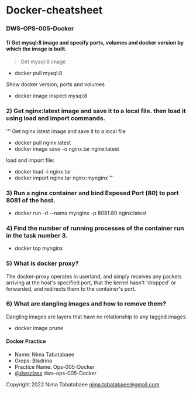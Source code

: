 # Docker-cheatsheet

### DWS-OPS-005-Docker

#### 1) Get mysql:8 image and specify ports, volumes and docker version by which the image is built.

> Get mysql:8 image

- docker pull mysql:8

Show docker version, ports and volumes

- docker image inspect mysql:8

### 2) Get nginx:latest image and save it to a local file. then load it using load and import commands.
'''
Get nginx:latest image and save it to a local file

- docker pull nginx:latest
- docker image save -o nginx.tar nginx:latest

load and import file:

- docker load -i nginx.tar    
- docker import nginx.tar nginx:mynginx
'''

### 3) Run a nginx container and bind Exposed Port (80) to port 8081 of the host.

- docker run -d --name mynginx -p 8081:80 nginx:latest

### 4) Find the number of running processes of the container run in the task number 3.

- docker top mynginx

### 5) What is docker proxy?

The docker-proxy operates in userland, and simply receives any packets arriving at the host's specified port,
 that the kernel hasn't 'dropped' or forwarded, and redirects them to the container's port.
 
### 6) What are dangling images and how to remove them?

Dangling images are layers that have no relationship to any tagged images.

- docker image prune


#### Docker Practice
- Name: Nima Tabatabaee
- Grops: Bladrina
- Practice Name: Ops-005-Docker
- [@dwsclass](https://github.com/dwsclass) dws-ops-005-Docker

Copyright 2022 Nima Tabatabaee <nima.tabatabaee@gmail.com>

